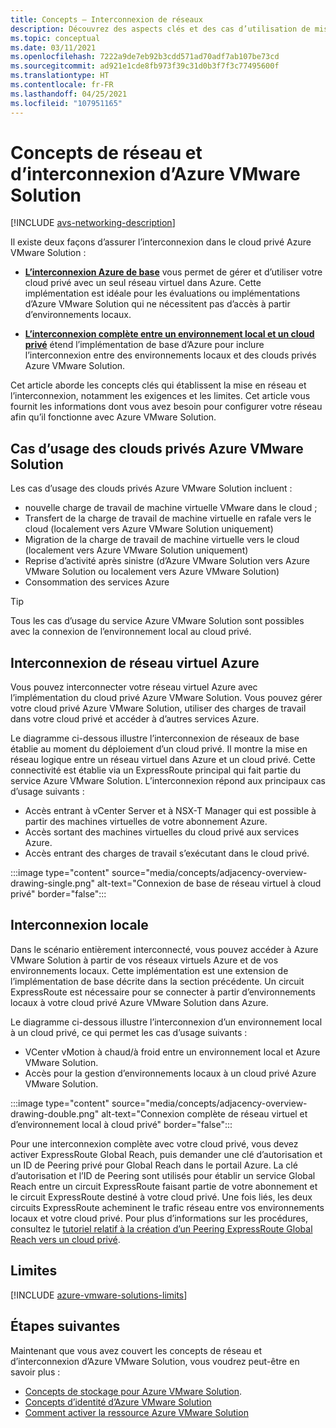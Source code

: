 ```yaml
---
title: Concepts – Interconnexion de réseaux
description: Découvrez des aspects clés et des cas d’utilisation de mise en réseau et d’interconnexion dans Azure VMware Solution.
ms.topic: conceptual
ms.date: 03/11/2021
ms.openlocfilehash: 7222a9de7eb92b3cdd571ad70adf7ab107be73cd
ms.sourcegitcommit: ad921e1cde8fb973f39c31d0b3f7f3c77495600f
ms.translationtype: HT
ms.contentlocale: fr-FR
ms.lasthandoff: 04/25/2021
ms.locfileid: "107951165"
---
```

# <a name="azure-vmware-solution-networking-and-interconnectivity-concepts"></a>Concepts de réseau et d’interconnexion d’Azure VMware Solution

[!INCLUDE [avs-networking-description](includes/azure-vmware-solution-networking-description.md)]

Il existe deux façons d’assurer l’interconnexion dans le cloud privé Azure VMware Solution :

- [**L’interconnexion Azure de base**](#azure-virtual-network-interconnectivity) vous permet de gérer et d’utiliser votre cloud privé avec un seul réseau virtuel dans Azure. Cette implémentation est idéale pour les évaluations ou implémentations d’Azure VMware Solution qui ne nécessitent pas d’accès à partir d’environnements locaux.

- [**L’interconnexion complète entre un environnement local et un cloud privé**](#on-premises-interconnectivity) étend l’implémentation de base d’Azure pour inclure l’interconnexion entre des environnements locaux et des clouds privés Azure VMware Solution.
 
Cet article aborde les concepts clés qui établissent la mise en réseau et l’interconnexion, notamment les exigences et les limites. Cet article vous fournit les informations dont vous avez besoin pour configurer votre réseau afin qu’il fonctionne avec Azure VMware Solution.

## <a name="azure-vmware-solution-private-cloud-use-cases"></a>Cas d’usage des clouds privés Azure VMware Solution

Les cas d’usage des clouds privés Azure VMware Solution incluent :
- nouvelle charge de travail de machine virtuelle VMware dans le cloud ;
- Transfert de la charge de travail de machine virtuelle en rafale vers le cloud (localement vers Azure VMware Solution uniquement)
- Migration de la charge de travail de machine virtuelle vers le cloud (localement vers Azure VMware Solution uniquement)
- Reprise d’activité après sinistre (d’Azure VMware Solution vers Azure VMware Solution ou localement vers Azure VMware Solution)
- Consommation des services Azure

> [!TIP]
> Tous les cas d’usage du service Azure VMware Solution sont possibles avec la connexion de l’environnement local au cloud privé.

## <a name="azure-virtual-network-interconnectivity"></a>Interconnexion de réseau virtuel Azure

Vous pouvez interconnecter votre réseau virtuel Azure avec l’implémentation du cloud privé Azure VMware Solution. Vous pouvez gérer votre cloud privé Azure VMware Solution, utiliser des charges de travail dans votre cloud privé et accéder à d’autres services Azure.

Le diagramme ci-dessous illustre l’interconnexion de réseaux de base établie au moment du déploiement d’un cloud privé. Il montre la mise en réseau logique entre un réseau virtuel dans Azure et un cloud privé. Cette connectivité est établie via un ExpressRoute principal qui fait partie du service Azure VMware Solution. L’interconnexion répond aux principaux cas d’usage suivants :

- Accès entrant à vCenter Server et à NSX-T Manager qui est possible à partir des machines virtuelles de votre abonnement Azure.
- Accès sortant des machines virtuelles du cloud privé aux services Azure.
- Accès entrant des charges de travail s’exécutant dans le cloud privé.


:::image type="content" source="media/concepts/adjacency-overview-drawing-single.png" alt-text="Connexion de base de réseau virtuel à cloud privé" border="false":::

## <a name="on-premises-interconnectivity"></a>Interconnexion locale

Dans le scénario entièrement interconnecté, vous pouvez accéder à Azure VMware Solution à partir de vos réseaux virtuels Azure et de vos environnements locaux. Cette implémentation est une extension de l’implémentation de base décrite dans la section précédente. Un circuit ExpressRoute est nécessaire pour se connecter à partir d’environnements locaux à votre cloud privé Azure VMware Solution dans Azure.

Le diagramme ci-dessous illustre l’interconnexion d’un environnement local à un cloud privé, ce qui permet les cas d’usage suivants :

- VCenter vMotion à chaud/à froid entre un environnement local et Azure VMware Solution.
- Accès pour la gestion d’environnements locaux à un cloud privé Azure VMware Solution.

:::image type="content" source="media/concepts/adjacency-overview-drawing-double.png" alt-text="Connexion complète de réseau virtuel et d’environnement local à cloud privé" border="false":::

Pour une interconnexion complète avec votre cloud privé, vous devez activer ExpressRoute Global Reach, puis demander une clé d’autorisation et un ID de Peering privé pour Global Reach dans le portail Azure. La clé d’autorisation et l’ID de Peering sont utilisés pour établir un service Global Reach entre un circuit ExpressRoute faisant partie de votre abonnement et le circuit ExpressRoute destiné à votre cloud privé. Une fois liés, les deux circuits ExpressRoute acheminent le trafic réseau entre vos environnements locaux et votre cloud privé. Pour plus d’informations sur les procédures, consultez le [tutoriel relatif à la création d’un Peering ExpressRoute Global Reach vers un cloud privé](tutorial-expressroute-global-reach-private-cloud.md).

## <a name="limitations"></a>Limites
[!INCLUDE [azure-vmware-solutions-limits](includes/azure-vmware-solutions-limits.md)]

## <a name="next-steps"></a>Étapes suivantes 

Maintenant que vous avez couvert les concepts de réseau et d’interconnexion d’Azure VMware Solution, vous voudrez peut-être en savoir plus :

- [Concepts de stockage pour Azure VMware Solution](concepts-storage.md).
- [Concepts d’identité d’Azure VMware Solution](concepts-identity.md)
- [Comment activer la ressource Azure VMware Solution](enable-azure-vmware-solution.md)

<!-- LINKS - external -->
[enable Global Reach]: ../expressroute/expressroute-howto-set-global-reach.md

<!-- LINKS - internal -->
[concepts-upgrades]: ./concepts-private-clouds-clusters#host-maintenance-and-lifecycle-management
[concepts-storage]: ./concepts-storage.md
